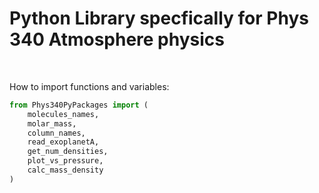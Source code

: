 # Python Library specfically for Phys 340 Atmosphere physics

<br>

How to import functions and variables:
```py
from Phys340PyPackages import (
    molecules_names,
    molar_mass,
    column_names,
    read_exoplanetA,
    get_num_densities,
    plot_vs_pressure,
    calc_mass_density
)